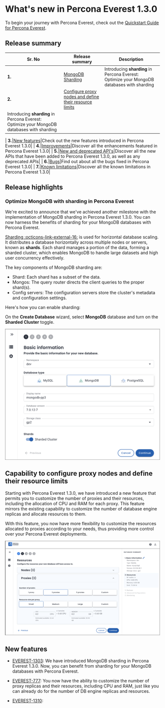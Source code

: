# What's new in Percona Everest 1.3.0

To begin your journey with Percona Everest, check out the [Quickstart Guide for Percona Everest](../quickstart-guide/quick-install.md).


## Release summary

|**Sr. No**|**Release summary**|**Description**|
|---------|---------------------|---------|
| **1.**  |[MongoDB Sharding](#sharding)|Introducing **sharding** in Percona Everest: Optimize your MongoDB databases with sharding|
| **2.**  |[Configure proxy nodes and define their resource limits](#capability-to-configure-proxy-nodes-and-define-their-resource-limits)
|Introducing **sharding** in Percona Everest: Optimize your MongoDB databases with sharding|

| **3.**|[New features](#new-features)|Check out the new features introduced in Percona Everest 1.3.0|
| **4.**|[Improvements](#improvements)|Discover all the enhancements featured in Percona Everest 1.3.0|
| **5.**|[New and deprecated API's](#the-latest-in-apis-whats-new-and-whats-deprecated)|Discover all the new APIs that have been added to Percona Everest 1.3.0, as well as any deprecated APIs|
| **6.**|[Bugs](#bugs)|Find out about all the bugs fixed in Percona Everest 1.3.0|
| **7.**|[Known limitations](#known-limitations)|Discover all the known limitations in Percona Everest 1.3.0|


## Release highlights


### Optimize MongoDB with sharding in Percona Everest


We're excited to announce that we've achieved another milestone with the implementation of MongoDB sharding in Percona Everest 1.3.0. You can now harness the benefits of sharding for your MongoDB databases with Percona Everest.

[Sharding  :octicons-link-external-16:](https://docs.mongodb.com/manual/reference/glossary/#term-sharding) is used for horizontal database scaling. It distributes a database horizontally across multiple nodes or servers, known as **shards**. Each shard manages a portion of the data, forming a sharded cluster, which enables MongoDB to handle large datasets and high user concurrency effectively.

The key components of MongoDB sharding are:

- Shard: Each shard has a subset of the data.
- Mongos: The query router directs the client queries to the proper shard(s).
- Config servers: The configuration servers store the cluster's metadata and configuration settings.

Here's how you can enable sharding:

On the **Create Database** wizard, select **MongoDB** database and turn on the **Sharded Cluster** toggle.

![!image](../images/enable_sharding.png)


## Capability to configure proxy nodes and define their resource limits

Starting with Percona Everest 1.3.0, we have introduced a new feature that permits you to customize the number of proxies and their resources, including the allocation of CPU and RAM for each proxy. This feature mirrors the existing capability to customize the number of database engine replicas and allocate resources to them.

With this feature, you now have more flexibility to customize the resources allocated to proxies according to your needs, thus providing more control over your Percona Everest deployments.


![!image](../images/proxies_resources.png)

## New features

- [EVEREST-1303](https://perconadev.atlassian.net/browse/EVEREST-1303): We have introduced MongoDB sharding in Percona Everest 1.3.0. Now, you can benefit from sharding for your MongoDB databases with Percona Everest.

- [EVEREST-777](https://perconadev.atlassian.net/browse/EVEREST-777): You now have the ability to customize the number of proxy replicas and their resources, including CPU and RAM, just like you can already do for the number of DB engine replicas and resources.

- [EVEREST-1310](https://perconadev.atlassian.net/browse/EVEREST-1310): 


